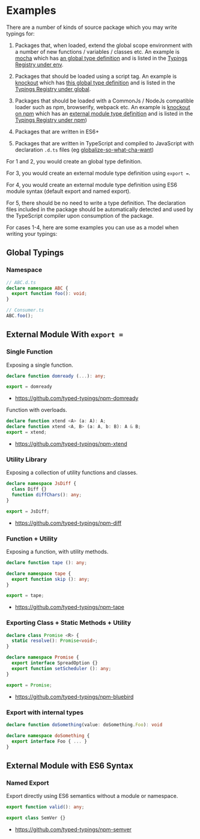 # Examples

There are a number of kinds of source package which you may write typings for:

1. Packages that, when loaded, extend the global scope environment with a number of new functions / variables / classes etc. An example is [mocha](https://github.com/mochajs/mocha) which has [an global type definition](https://github.com/typed-typings/env-mocha) and is listed in the [Typings Registry under env](https://github.com/typings/registry/blob/master/env/mocha.json).

2. Packages that should be loaded using a script tag. An example is [knockout](https://github.com/knockout/knockout) which has [this global type definition](https://github.com/typed-contrib/knockout/tree/master/global) and is listed in the [Typings Registry under global](https://github.com/typings/registry/blob/master/global/knockout.json).

3. Packages that should be loaded with a CommonJs / NodeJs compatible loader such as npm, browserify, webpack etc. An example is [knockout on npm](https://www.npmjs.com/package/knockout) which has an [external module type definition](https://github.com/typed-contrib/knockout) and is listed in the [Typings Registry under npm](https://github.com/typings/registry/blob/master/npm/knockout.json))

4. Packages that are written in ES6+

5. Packages that are written in TypeScript and compiled to JavaScript with declaration `.d.ts` files (eg [globalize-so-what-cha-want](https://www.npmjs.com/package/globalize-so-what-cha-want))

For 1 and 2, you would create an global type definition.

For 3, you would create an external module type definition using `export =`.

For 4, you would create an external module type definition using ES6 module syntax (default export and named export).

For 5, there should be no need to write a type definition. The declaration files included in the package should be automatically detected and used by the TypeScript compiler upon consumption of the package.

For cases 1-4, here are some examples you can use as a model when writing your typings:

## Global Typings

### Namespace

```ts
// ABC.d.ts
declare namespace ABC {
  export function foo(): void;
}

// Consumer.ts
ABC.foo();
```

## External Module With `export =`

### Single Function

Exposing a single function.

```ts
declare function domready (...): any;

export = domready
```

* https://github.com/typed-typings/npm-domready

Function with overloads.

```ts
declare function xtend <A> (a: A): A;
declare function xtend <A, B> (a: A, b: B): A & B;
export = xtend;
```

* https://github.com/typed-typings/npm-xtend

### Utility Library

Exposing a collection of utility functions and classes.

```ts
declare namespace JsDiff {
  class Diff {}
  function diffChars(): any;
}

export = JsDiff;
```

* https://github.com/typed-typings/npm-diff

### Function + Utility

Exposing a function, with utility methods.

```ts
declare function tape (): any;

declare namespace tape {
  export function skip (): any;
}

export = tape;
```

* https://github.com/typed-typings/npm-tape

### Exporting Class + Static Methods + Utility

```ts
declare class Promise <R> {
  static resolve(): Promise<void>;
}

declare namespace Promise {
  export interface SpreadOption {}
  export function setScheduler (): any;
}

export = Promise;
```

* https://github.com/typed-typings/npm-bluebird

### Export with internal types

```ts
declare function doSomething(value: doSomething.Foo): void

declare namespace doSomething {
  export interface Foo { ... }
}
```

## External Module with ES6 Syntax

### Named Export

Export directly using ES6 semantics without a module or namespace.

```ts
export function valid(): any;

export class SemVer {}
```

* https://github.com/typed-typings/npm-semver
